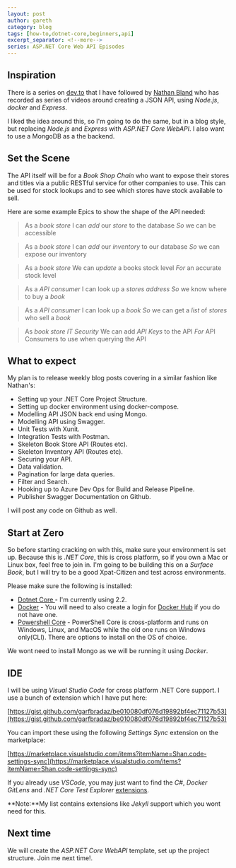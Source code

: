 ```yaml
---
layout: post
author: gareth
category: blog
tags: [how-to,dotnet-core,beginners,api]
excerpt_separator: <!--more-->
series: ASP.NET Core Web API Episodes
---
```

## Inspiration

There is a series on [dev.to](https://dev.o) that I have followed by [Nathan Bland](https://dev.to/nathanabland) who has recorded as series of videos around creating a JSON API, using *Node.js*, *docker* and *Express*. <!--more-->

I liked the idea around this, so I'm going to do the same, but in a blog style, but replacing *Node.js* and *Express* with *ASP.NET Core WebAPI*. I also want to use a MongoDB as a the backend.

## Set the Scene

The API itself will be for a *Book Shop Chain* who want to expose their stores and titles via a public RESTful service for other companies to use. This can be used for stock lookups and to see which stores have stock available to sell.

Here are some example Epics to show the shape of the API needed:

> As a *book store*
> I can *add* our *store* to the database
> *So* we can be accessible

> As a *book store*
> I can *add* our *inventory* to our database
> *So* we can expose our inventory

> As a *book store*
> We can *update* a books stock level
> *For* an accurate stock level 

> As a *API consumer*
> I can look up a *stores address*
> *So* we know where to buy a *book*

> As a *API consumer*
> I can look up a *book*
> *So* we can get a *list* of *stores* who sell a
> *book*

> As *book store IT Security*
> We can add *API Keys* to the API
> *For* API Consumers to use when querying the API

## What to expect

My plan is to release weekly blog posts covering in a similar fashion like Nathan's:

- Setting up your .NET Core Project Structure.
- Setting up docker environment using docker-compose.
- Modelling API JSON back end using Mongo.
- Modelling API using Swagger.
- Unit Tests with Xunit.
- Integration Tests with Postman.
- Skeleton Book Store API (Routes etc).
- Skeleton Inventory API (Routes etc).
- Securing your API.
- Data validation.
- Pagination for large data queries.
- Filter and Search.
- Hooking up to Azure Dev Ops for Build and Release Pipeline.
- Publisher Swagger Documentation on Github.

I will post any code on Github as well.

## Start at Zero

So before starting cracking on with this, make sure your environment is set up. Because this is *.NET Core*, this is cross platform, so if you own a Mac or Linux box, feel free to join in. I'm going to be building this on a *Surface Book*, but I will try to be a good Xpat-Citizen and test across environments.

Please make sure the following is installed:

- [Dotnet Core ](https://dotnet.microsoft.com/download) - I'm currently using 2.2.
- [Docker](https://www.docker.com/get-started) - You will need to also create a login for [Docker Hub](https://hub.docker.com/signup) if you do not have one.
- [Powershell Core](https://docs.microsoft.com/en-gb/powershell/scripting/overview?view=powershell-6) - PowerShell Core is cross-platform and runs on Windows, Linux, and MacOS while the old one runs on Windows only(CLI). There are options to install on the OS of choice.

We wont need to install Mongo as we will be running it using *Docker*.

## IDE

I will be using *Visual Studio Code* for cross platform .NET Core support. I use a bunch of extension which I have put here:

[https://gist.github.com/garfbradaz/be010080df076d19892bf4ec71127b53](https://gist.github.com/garfbradaz/be010080df076d19892bf4ec71127b53)

You can import these using the following *Settings Sync* extension on the marketplace:

[https://marketplace.visualstudio.com/items?itemName=Shan.code-settings-sync](https://marketplace.visualstudio.com/items?itemName=Shan.code-settings-sync)

If you already use *VSCode*, you may just want to find the *C#*, *Docker* *GitLens* and *.NET Core Test Explorer* [extensions](https://code.visualstudio.com/docs/editor/extension-gallery).

**Note:**My list contains extensions like *Jekyll* support which you wont need for this.

## Next time

We will create the *ASP.NET Core WebAPI* template, set up the project structure. Join me next time!.